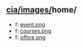 ## [cia/images/](https://data.bde-pps.fr/cia/images/)home/

- f: [event.png](https://data.bde-pps.fr/cia/images/home/event.png)
- f: [courses.png](https://data.bde-pps.fr/cia/images/home/courses.png)
- f: [office.png](https://data.bde-pps.fr/cia/images/home/office.png)
